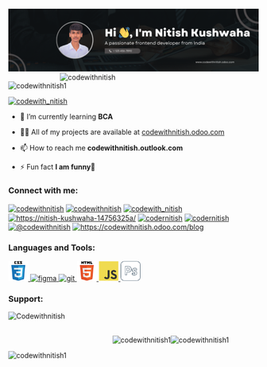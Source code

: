 ![logo](https://github.com/codewithnitish1/Nitish/blob/main/Black%20Minimalist%20Motivation%20Quote%20LinkedIn%20Banner2.png)
<img src="https://cdn.dribbble.com/users/1292677/screenshots/6139167/avento.gif" alt="codewithnitish"  width="400px" align="right" >

<p align="left"> <img src="https://komarev.com/ghpvc/?username=codewithnitish1&label=Profile%20views&color=0e75b6&style=flat" alt="codewithnitish1" /> </p>

<p align="left"> <a href="https://twitter.com/codewith_nitish" target="blank"><img src="https://img.shields.io/twitter/follow/codewith_nitish?logo=twitter&style=for-the-badge" alt="codewith_nitish" /></a> </p>

- 🌱 I’m currently learning **BCA**

- 👨‍💻 All of my projects are available at [codewithnitish.odoo.com](codewithnitish.odoo.com)

- 📫 How to reach me **codewithnitish.outlook.com**

- ⚡ Fun fact **I am funny🤣**

<!-- BLOG-POST-LIST:START -->
<!-- BLOG-POST-LIST:END -->

<h3 align="left">Connect with me:</h3>
<p align="left">
<a href="https://codepen.io/codewithnitish" target="blank"><img align="center" src="https://raw.githubusercontent.com/rahuldkjain/github-profile-readme-generator/master/src/images/icons/Social/codepen.svg" alt="codewithnitish" height="30" width="40" /></a>
<a href="https://dev.to/codewithnitish" target="blank"><img align="center" src="https://raw.githubusercontent.com/rahuldkjain/github-profile-readme-generator/master/src/images/icons/Social/devto.svg" alt="codewithnitish" height="30" width="40" /></a>
<a href="https://twitter.com/codewith_nitish" target="blank"><img align="center" src="https://raw.githubusercontent.com/rahuldkjain/github-profile-readme-generator/master/src/images/icons/Social/twitter.svg" alt="codewith_nitish" height="30" width="40" /></a>
<a href="https://linkedin.com/in/https://nitish-kushwaha-14756325a/" target="blank"><img align="center" src="https://raw.githubusercontent.com/rahuldkjain/github-profile-readme-generator/master/src/images/icons/Social/linked-in-alt.svg" alt="https://nitish-kushwaha-14756325a/" height="30" width="40" /></a>
<a href="https://fb.com/codernitish" target="blank"><img align="center" src="https://raw.githubusercontent.com/rahuldkjain/github-profile-readme-generator/master/src/images/icons/Social/facebook.svg" alt="codernitish" height="30" width="40" /></a>
<a href="https://instagram.com/codernitish" target="blank"><img align="center" src="https://raw.githubusercontent.com/rahuldkjain/github-profile-readme-generator/master/src/images/icons/Social/instagram.svg" alt="codernitish" height="30" width="40" /></a>
<a href="https://www.youtube.com/c/@codewithnitish" target="blank"><img align="center" src="https://raw.githubusercontent.com/rahuldkjain/github-profile-readme-generator/master/src/images/icons/Social/youtube.svg" alt="@codewithnitish" height="30" width="40" /></a>
<a href="/https://codewithnitish.odoo.com/blog" target="blank"><img align="center" src="https://raw.githubusercontent.com/rahuldkjain/github-profile-readme-generator/master/src/images/icons/Social/rss.svg" alt="https://codewithnitish.odoo.com/blog" height="30" width="40" /></a>
</p>

<h3 align="left">Languages and Tools:</h3>
<p align="left"> <a href="https://www.w3schools.com/css/" target="_blank" rel="noreferrer"> <img src="https://raw.githubusercontent.com/devicons/devicon/master/icons/css3/css3-original-wordmark.svg" alt="css3" width="40" height="40"/> </a> <a href="https://www.figma.com/" target="_blank" rel="noreferrer"> <img src="https://www.vectorlogo.zone/logos/figma/figma-icon.svg" alt="figma" width="40" height="40"/> </a> <a href="https://git-scm.com/" target="_blank" rel="noreferrer"> <img src="https://www.vectorlogo.zone/logos/git-scm/git-scm-icon.svg" alt="git" width="40" height="40"/> </a> <a href="https://www.w3.org/html/" target="_blank" rel="noreferrer"> <img src="https://raw.githubusercontent.com/devicons/devicon/master/icons/html5/html5-original-wordmark.svg" alt="html5" width="40" height="40"/> </a> <a href="https://developer.mozilla.org/en-US/docs/Web/JavaScript" target="_blank" rel="noreferrer"> <img src="https://raw.githubusercontent.com/devicons/devicon/master/icons/javascript/javascript-original.svg" alt="javascript" width="40" height="40"/> </a> <a href="https://www.photoshop.com/en" target="_blank" rel="noreferrer"> <img src="https://raw.githubusercontent.com/devicons/devicon/master/icons/photoshop/photoshop-line.svg" alt="photoshop" width="40" height="40"/> </a> </p>

<h3 align="left">Support:</h3>
<p><a href="https://www.buymeacoffee.com/Codewithnitish"> <img align="left" src="https://cdn.buymeacoffee.com/buttons/v2/default-yellow.png" height="50" width="210" alt="Codewithnitish" /></a></p><br></br>
<p><img align="left" src="https://github-readme-stats.vercel.app/api/top-langs?username=codewithnitish1&show_icons=true&locale=en&layout=compact" alt="codewithnitish1" /></p>

<p>&nbsp;<img align="left" src="https://github-readme-stats.vercel.app/api?username=codewithnitish1&show_icons=true&locale=en" alt="codewithnitish1" /></p>

<p><img align="left"  src="https://github-readme-streak-stats.herokuapp.com/?user=codewithnitish1&" alt="codewithnitish1" /></p>
